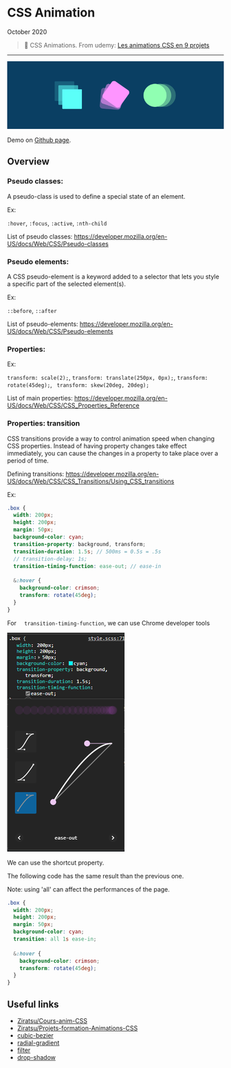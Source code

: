 # CSS Animation



October 2020

> 🔨  CSS Animations. From udemy: [Les animations CSS en 9 projets](https://www.udemy.com/course/les-animations-css-en-9-projets/) 

* * *

![logo](_readme-img/logo.png)



Demo on [Github page](https://raigyo.github.io/css-animations/).

## Overview

### Pseudo classes:

A pseudo-class is used to define a special state of an element.

Ex: 

`:hover`, `:focus`,  `:active`, `:nth-child`

List of pseudo classes: https://developer.mozilla.org/en-US/docs/Web/CSS/Pseudo-classes

### Pseudo elements:

A CSS pseudo-element is a keyword added to a selector that lets you style a specific part of the selected element(s).

Ex:

`::before`, `::after`

List of pseudo-elements: https://developer.mozilla.org/en-US/docs/Web/CSS/Pseudo-elements

### Properties:

Ex:

 `transform: scale(2);`, `transform: translate(250px, 0px);`, `transform: rotate(45deg);`, ` transform: skew(20deg, 20deg);`

List of main properties: https://developer.mozilla.org/en-US/docs/Web/CSS/CSS_Properties_Reference

### Properties: transition

CSS transitions provide a way to control animation speed when changing CSS properties. Instead of having property changes take effect immediately, you can cause the changes in a property to take place over a period of time.

Defining transitions: https://developer.mozilla.org/en-US/docs/Web/CSS/CSS_Transitions/Using_CSS_transitions

Ex:

````scss
.box {
  width: 200px;
  height: 200px;
  margin: 50px;
  background-color: cyan;
  transition-property: background, transform;
  transition-duration: 1.5s; // 500ms = 0.5s = .5s
  // transition-delay: 1s;
  transition-timing-function: ease-out; // ease-in

  &:hover {
    background-color: crimson;
    transform: rotate(45deg);
  }
}
````

For `  transition-timing-function`, we can use Chrome developer tools

![capture](_readme-img/bezier-01.PNG)

We can use the shortcut property.

The following code has the same result than the previous one.

Note: using 'all' can affect the performances of the page.

````scss
.box {
  width: 200px;
  height: 200px;
  margin: 50px;
  background-color: cyan;
  transition: all 1s ease-in;

  &:hover {
    background-color: crimson;
    transform: rotate(45deg);
  }
}
````



## Useful links

- [Ziratsu/Cours-anim-CSS](https://github.com/Ziratsu/Cours-anim-CSS)
- [Ziratsu/Projets-formation-Animations-CSS](https://github.com/Ziratsu/Projets-formation-Animations-CSS)
- [cubic-bezier](https://cubic-bezier.com/)
- [radial-gradient](https://developer.mozilla.org/en-US/docs/Web/CSS/radial-gradient)
- [filter](https://developer.mozilla.org/en-US/docs/Web/CSS/filter)
- [drop-shadow](https://developer.mozilla.org/en-US/docs/Web/CSS/filter-function/drop-shadow)